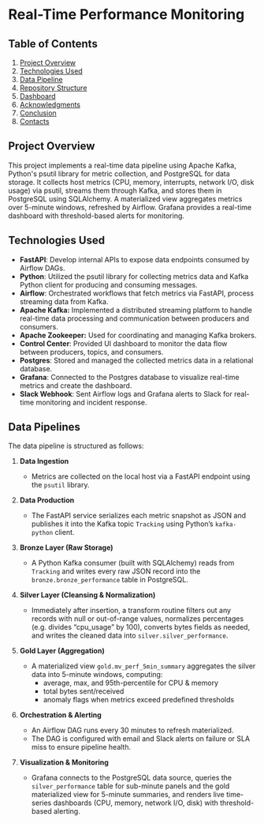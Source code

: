 # Real-Time Performance Monitoring

## Table of Contents
1. [Project Overview](#project-overview)
3. [Technologies Used](#technologies-used)
4. [Data Pipeline](#data-pipeline)
5. [Repository Structure](#repository-structure)
6. [Dashboard](#dashboard)
7. [Acknowledgments](#acknowledgments)
8. [Conclusion](#conclusion)
9. [Contacts](#contacts)

## Project Overview  
This project implements a real-time data pipeline using Apache Kafka, Python's psutil library for metric collection, and PostgreSQL for data storage. It collects host metrics (CPU, memory, interrupts, network I/O, disk usage) via psutil, streams them through Kafka, and stores them in PostgreSQL using SQLAlchemy. A materialized view aggregates metrics over 5-minute windows, refreshed by Airflow. Grafana provides a real-time dashboard with threshold-based alerts for monitoring.

## Technologies Used
- **FastAPI**: Develop internal APIs to expose data endpoints consumed by Airflow DAGs.  
- **Python**: Utilized the psutil library for collecting metrics data and Kafka Python client for producing and consuming messages.  
- **Airflow**: Orchestrated workflows that fetch metrics via FastAPI, process streaming data from Kafka.  
- **Apache Kafka:** Implemented a distributed streaming platform to handle real-time data processing and communication between producers and consumers.  
- **Apache Zookeeper:** Used for coordinating and managing Kafka brokers.  
- **Control Center**: Provided UI dashboard to monitor the data flow between producers, topics, and consumers.  
- **Postgres**: Stored and managed the collected metrics data in a relational database.  
- **Grafana**: Connected to the Postgres database to visualize real-time metrics and create the dashboard.  
- **Slack Webhook**: Sent Airflow logs and Grafana alerts to Slack for real-time monitoring and incident response.

## Data Pipelines  
The data pipeline is structured as follows:  
1. **Data Ingestion**  
   - Metrics are collected on the local host via a FastAPI endpoint using the `psutil` library.  

2. **Data Production**  
   - The FastAPI service serializes each metric snapshot as JSON and publishes it into the Kafka topic `Tracking` using Python’s `kafka-python` client.  

3. **Bronze Layer (Raw Storage)**  
   - A Python Kafka consumer (built with SQLAlchemy) reads from `Tracking` and writes every raw JSON record into the `bronze.bronze_performance` table in PostgreSQL.  

4. **Silver Layer (Cleansing & Normalization)**  
   - Immediately after insertion, a transform routine filters out any records with null or out-of-range values, normalizes percentages (e.g. divides “cpu_usage” by 100), converts bytes fields as needed, and writes the cleaned data into `silver.silver_performance`.  

5. **Gold Layer (Aggregation)**  
   - A materialized view `gold.mv_perf_5min_summary` aggregates the silver data into 5-minute windows, computing:  
     - average, max, and 95th-percentile for CPU & memory  
     - total bytes sent/received  
     - anomaly flags when metrics exceed predefined thresholds  

6. **Orchestration & Alerting**  
   - An Airflow DAG runs every 30 minutes to refresh materialized.  
   - The DAG is configured with email and Slack alerts on failure or SLA miss to ensure pipeline health.  

7. **Visualization & Monitoring**  
   - Grafana connects to the PostgreSQL data source, queries the `silver_performance` table for sub-minute panels and the gold materialized view for 5-minute summaries, and renders live time-series dashboards (CPU, memory, network I/O, disk) with threshold-based alerting.  



  



